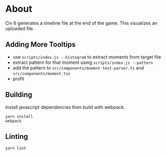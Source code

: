 # About

Civ 6 generates a timeline file at the end of the game. This visualizes an uploaded file.

## Adding More Tooltips

- use `scripts/index.js --histogram` to extract moments from target file
- extract pattern for that moment using `scripts/index.js --pattern`
- add the pattern to `src/components/moment-text-parser.ts` and `src/components/moment.tsx`
- profit

## Building

Install javascript dependencies then build with webpack.

```
yarn install
webpack
```

## Linting

`yarn lint`